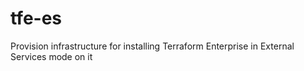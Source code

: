 # tfe-es
Provision infrastructure for installing Terraform Enterprise in External Services mode on it
